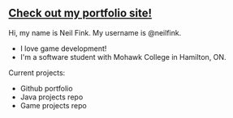 ## [Check out my portfolio site!](https://neilfink.github.io/neils-portfolio/)

Hi, my name is Neil Fink. My username is @neilfink.
- I love game development!
- I'm a software student with Mohawk College in Hamilton, ON.

Current projects:
- Github portfolio
- Java projects repo
- Game projects repo

<!---
neilfink/neilfink is a ✨ special ✨ repository because its `README.md` (this file) appears on your GitHub profile.
You can click the Preview link to take a look at your changes.
--->
